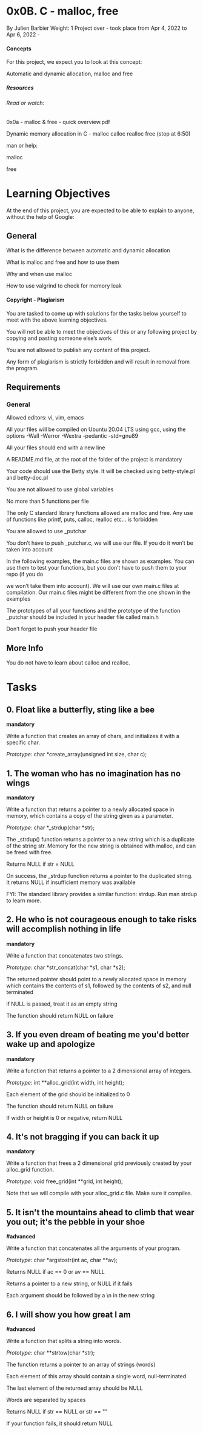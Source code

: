 # 0x0B. C - malloc, free
 By Julien Barbier
 Weight: 1
 Project over - took place from Apr 4, 2022 to Apr 6, 2022 -
 
#### Concepts
For this project, we expect you to look at this concept:

Automatic and dynamic allocation, malloc and free

##### Resources

###### Read or watch:

0x0a - malloc & free - quick overview.pdf

Dynamic memory allocation in C - malloc calloc realloc free (stop at 6:50)

man or help:

malloc

free

# Learning Objectives
At the end of this project, you are expected to be able to explain to anyone, without the help of Google:

## General
What is the difference between automatic and dynamic allocation

What is malloc and free and how to use them

Why and when use malloc

How to use valgrind to check for memory leak

#### Copyright - Plagiarism
You are tasked to come up with solutions for the tasks below yourself to meet with the above learning objectives.

You will not be able to meet the objectives of this or any following project by copying and pasting someone else’s work.

You are not allowed to publish any content of this project.

Any form of plagiarism is strictly forbidden and will result in removal from the program.

## Requirements
### General
Allowed editors: vi, vim, emacs

All your files will be compiled on Ubuntu 20.04 LTS using gcc, using the options -Wall -Werror -Wextra -pedantic -std=gnu89

All your files should end with a new line

A README.md file, at the root of the folder of the project is mandatory

Your code should use the Betty style. It will be checked using betty-style.pl and betty-doc.pl

You are not allowed to use global variables

No more than 5 functions per file

The only C standard library functions allowed are malloc and free. Any use of functions like printf, puts, calloc, realloc etc… is forbidden

You are allowed to use _putchar

You don’t have to push _putchar.c, we will use our file. If you do it won’t be taken into account

In the following examples, the main.c files are shown as examples. You can use them to test your functions, but you don’t have to push them to your repo (if you do 

we won’t take them into account). We will use our own main.c files at compilation. Our main.c files might be different from the one shown in the examples

The prototypes of all your functions and the prototype of the function _putchar should be included in your header file called main.h

Don’t forget to push your header file

## More Info
You do not have to learn about calloc and realloc.


# Tasks
## 0. Float like a butterfly, sting like a bee

**mandatory**

Write a function that creates an array of chars, and initializes it with a specific char.

*Prototype:* char *create_array(unsigned int size, char c);


## 1. The woman who has no imagination has no wings

**mandatory**

Write a function that returns a pointer to a newly allocated space in memory, which contains a copy of the string given as a parameter.

*Prototype:* char *_strdup(char *str);

The _strdup() function returns a pointer to a new string which is a duplicate of the string str. Memory for the new string is obtained with malloc, and can be freed with free.

Returns NULL if str = NULL

On success, the _strdup function returns a pointer to the duplicated string. It returns NULL if insufficient memory was available

FYI: The standard library provides a similar function: strdup. Run man strdup to learn more.


## 2. He who is not courageous enough to take risks will accomplish nothing in life

**mandatory**

Write a function that concatenates two strings.

*Prototype:* char *str_concat(char *s1, char *s2);

The returned pointer should point to a newly allocated space in memory which contains the contents of s1, followed by the contents of s2, and null terminated

if NULL is passed, treat it as an empty string

The function should return NULL on failure


     
## 3. If you even dream of beating me you'd better wake up and apologize

**mandatory**

Write a function that returns a pointer to a 2 dimensional array of integers.

*Prototype:* int **alloc_grid(int width, int height);

Each element of the grid should be initialized to 0

The function should return NULL on failure

If width or height is 0 or negative, return NULL


     
## 4. It's not bragging if you can back it up
**mandatory**

Write a function that frees a 2 dimensional grid previously created by your alloc_grid function.

*Prototype:* void free_grid(int **grid, int height);

Note that we will compile with your alloc_grid.c file. Make sure it compiles.



## 5. It isn't the mountains ahead to climb that wear you out; it's the pebble in your shoe

**#advanced**

Write a function that concatenates all the arguments of your program.

*Prototype:* char *argstostr(int ac, char **av);

Returns NULL if ac == 0 or av == NULL

Returns a pointer to a new string, or NULL if it fails

Each argument should be followed by a \n in the new string



     
## 6. I will show you how great I am

**#advanced**

Write a function that splits a string into words.

*Prototype:* char **strtow(char *str);

The function returns a pointer to an array of strings (words)

Each element of this array should contain a single word, null-terminated

The last element of the returned array should be NULL

Words are separated by spaces

Returns NULL if str == NULL or str == ""

If your function fails, it should return NULL
